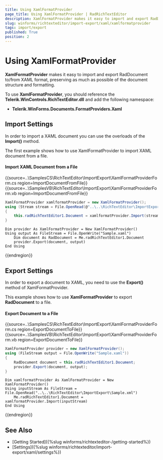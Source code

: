 ```yaml
---
title: Using XamlFormatProvider
page_title: Using XamlFormatProvider | RadRichTextEditor
description: XamlFormatProvider makes it easy to import and export RadDocument to/from XAML format, preserving as much as possible of the document structure and formatting. 
slug: winforms/richtexteditor/import-export/xaml/xamlformatprovider
tags: import/export
published: True
position: 2
---
```


# Using XamlFormatProvider

__XamlFormatProvider__ makes it easy to import and export RadDocument to/from XAML format, preserving as much as possible of the document structure and formatting. 

To use __XamlFormatProvider__, you should reference the **Telerik.WinControls.RichTextEditor.dll** and add the following namespace: 
	
* __Telerik.WinForms.Documents.FormatProviders.Xaml__

## Import Settings
In order to import a XAML document you can use the overloads of the __Import()__ method.

The first example shows how to use XamlFormatProvider to import XAML document from a file.

#### Import XAML Document from a File
{{source=..\SamplesCS\RichTextEditor\ImportExport\XamlFormatProviderForm.cs region=ImportDocumentFromFile}} 
{{source=..\SamplesVB\RichTextEditor\ImportExport\XamlFormatProviderForm.vb region=ImportDocumentFromFile}}
````C#
XamlFormatProvider xamlformatProvider = new XamlFormatProvider();
using (Stream stream = File.OpenRead(@"..\..\RichTextEditor\ImportExport\Sample.xaml"))
{
    this.radRichTextEditor1.Document = xamlformatProvider.Import(stream);
}

````
````VB.NET
Dim provider As XamlFormatProvider = New XamlFormatProvider()
Using output As FileStream = File.OpenWrite("Sample.xaml")
    Dim document As RadDocument = Me.radRichTextEditor1.Document
    provider.Export(document, output)
End Using

````



{{endregion}}


## Export Settings
In order to export a document to XAML, you need to use the __Export()__ method of XamlFormatProvider. 

This example shows how to use __XamlFormatProvider__ to export __RadDocument__ to a file.

#### Export Document to a File
{{source=..\SamplesCS\RichTextEditor\ImportExport\XamlFormatProviderForm.cs region=ExportDocumentToFile}} 
{{source=..\SamplesVB\RichTextEditor\ImportExport\XamlFormatProviderForm.vb region=ExportDocumentToFile}}
````C#
XamlFormatProvider provider = new XamlFormatProvider();
using (FileStream output = File.OpenWrite("Sample.xaml"))
{
    RadDocument document = this.radRichTextEditor1.Document;
    provider.Export(document, output);
}

````
````VB.NET
Dim xamlformatProvider As XamlFormatProvider = New XamlFormatProvider()
Using inputStream As FileStream = File.OpenRead("..\..\RichTextEditor\ImportExport\Sample.xml")
    Me.radRichTextEditor1.Document = xamlformatProvider.Import(inputStream)
End Using

````



{{endregion}}

## See Also

 * [Getting Started]({%slug winforms/richtexteditor-/getting-started%})
 * [Settings]({%slug winforms/richtexteditor/import-export/xaml/settings%})
